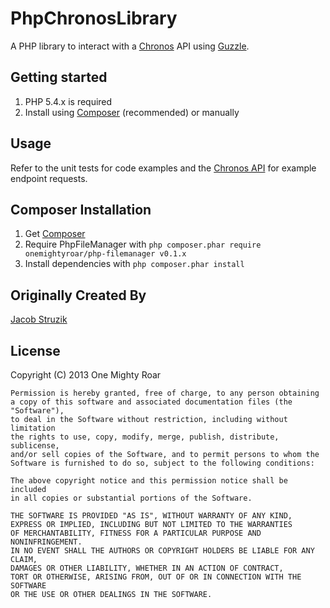PhpChronosLibrary
==========

A PHP library to interact with a [Chronos][chronos] API using [Guzzle][guzzle].

## Getting started

1. PHP 5.4.x is required
2. Install using [Composer](#composer-installation) (recommended) or manually

## Usage

Refer to the unit tests for code examples and the [Chronos API][chronos-api] for example endpoint requests.

## Composer Installation

1. Get [Composer](http://getcomposer.org/)
2. Require PhpFileManager with `php composer.phar require onemightyroar/php-filemanager v0.1.x`
3. Install dependencies with `php composer.phar install`

## Originally Created By

[Jacob Struzik](https://github.com/jstruzik)

## License

  Copyright (C) 2013 One Mighty Roar

	Permission is hereby granted, free of charge, to any person obtaining
	a copy of this software and associated documentation files (the "Software"),
	to deal in the Software without restriction, including without limitation
	the rights to use, copy, modify, merge, publish, distribute, sublicense,
	and/or sell copies of the Software, and to permit persons to whom the 
	Software is furnished to do so, subject to the following conditions:

	The above copyright notice and this permission notice shall be included
	in all copies or substantial portions of the Software.

	THE SOFTWARE IS PROVIDED "AS IS", WITHOUT WARRANTY OF ANY KIND,
	EXPRESS OR IMPLIED, INCLUDING BUT NOT LIMITED TO THE WARRANTIES
	OF MERCHANTABILITY, FITNESS FOR A PARTICULAR PURPOSE AND NONINFRINGEMENT.
	IN NO EVENT SHALL THE AUTHORS OR COPYRIGHT HOLDERS BE LIABLE FOR ANY CLAIM,
	DAMAGES OR OTHER LIABILITY, WHETHER IN AN ACTION OF CONTRACT,
	TORT OR OTHERWISE, ARISING FROM, OUT OF OR IN CONNECTION WITH THE SOFTWARE
	OR THE USE OR OTHER DEALINGS IN THE SOFTWARE.


[guzzle]: https://github.com/guzzle/guzzle
[chronos]: https://github.com/airbnb/chronos
[chronos-api]: https://github.com/airbnb/chronos#api
